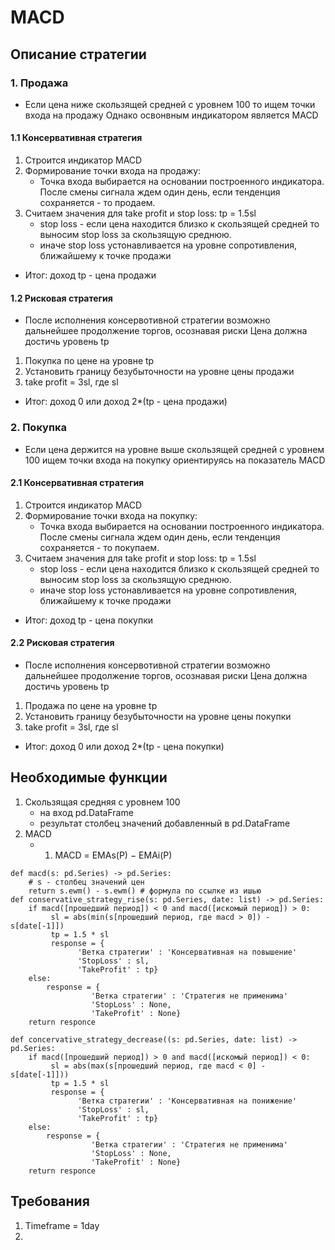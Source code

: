 # MACD
## Описание стратегии
### 1. Продажа 
* Если цена ниже скользящей средней с уровнем 100 то ищем точки входа на продажу
Однако освонвным индикатором является MACD
#### 1.1 Консервативная стратегия

1. Строится индикатор MACD
2. Формирование точки входа на продажу:
   * Точка входа выбирается на основании построенного индикатора. После смены сигнала 
   ждем один день, если тенденция сохраняется - то продаем.
3. Считаем значения для take profit и stop loss: tp = 1.5sl
   * stop loss - если цена находится близко к скользящей средней то выносим stop loss за скользящую среднюю.
   * иначе stop loss устонавливается на уровне сопротивления, ближайшему к точке продажи

* Итог: доход tp - цена продажи

#### 1.2 Рисковая стратегия
   * После исполнения консервотивной стратегии возможно дальнейшее продолжение торгов, осознавая риски
Цена должна достичь уровень tp

1. Покупка по цене на уровне tp
2. Установить границу безубыточности на уровне цены продажи
3. take profit = 3sl, где sl 

* Итог: доход 0 или доход 2*(tp - цена продажи)

### 2. Покупка
* Если цена держится на уровне выше скользящей средней с уровнем 100 ищем точки входа на покупку 
ориентируясь на показатель MACD

#### 2.1 Консервативная стратегия

1. Строится индикатор MACD
2. Формирование точки входа на покупку:
   * Точка входа выбирается на основании построенного индикатора. После смены сигнала 
   ждем один день, если тенденция сохраняется - то покупаем.
3. Считаем значения для take profit и stop loss: tp = 1.5sl
   * stop loss - если цена находится близко к скользящей средней то выносим stop loss за скользящую среднюю.
   * иначе stop loss устонавливается на уровне сопротивления, ближайшему к точке продажи

* Итог: доход tp - цена покупки

#### 2.2 Рисковая стратегия
   * После исполнения консервотивной стратегии возможно дальнейшее продолжение торгов, осознавая риски
Цена должна достичь уровень tp

1. Продажа по цене на уровне tp
2. Установить границу безубыточности на уровне цены покупки
3. take profit = 3sl, где sl 

* Итог: доход 0 или доход 2*(tp - цена покупки)

## Необходимые функции
1. Скользящая средняя с уровнем 100
   * на вход pd.DataFrame
   * результат столбец значений добавленный в pd.DataFrame
2. MACD
   * 1) MACD = ЕМАs(P) − ЕМАi(P)
```angular2html
def macd(s: pd.Series) -> pd.Series:
    # s - столбец значений цен
    return s.ewm() - s.ewm() # формула по ссылке из ишью
def conservative_strategy_rise(s: pd.Series, date: list) -> pd.Series:
    if macd([прошедший период]) < 0 and macd([искомый период]) > 0:
         sl = abs(min(s[прошедший период, где macd > 0]) - s[date[-1]])
         tp = 1.5 * sl
         response = { 
               'Ветка стратегии' : 'Консервативная на повышение' 
               'StopLoss' : sl,
               'TakeProfit' : tp}
    else: 
        response = { 
                  'Ветка стратегии' : 'Cтратегия не применима' 
                  'StopLoss' : None,
                  'TakeProfit' : None}
    return responce

def concervative_strategy_decrease((s: pd.Series, date: list) -> pd.Series:
    if macd([прошедший период]) > 0 and macd([искомый период]) < 0:
         sl = abs(max(s[прошедший период, где macd < 0] - s[date[-1]]))
         tp = 1.5 * sl
         response = { 
               'Ветка стратегии' : 'Консервативная на понижение' 
               'StopLoss' : sl,
               'TakeProfit' : tp}
    else: 
        response = { 
                  'Ветка стратегии' : 'Cтратегия не применима' 
                  'StopLoss' : None,
                  'TakeProfit' : None}
    return responce
```

## Требования 
1. Timeframe = 1day
2. 